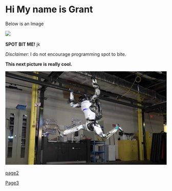 <!DOCTYPE html>
<html lang="en">
<head>
    <meta charset="UTF-8">

</head>
<body>
<h1>Hi My name is Grant</h1>
<p>Below is an Image</p>
<img src="https://th.bing.com/th/id/R.32ac5f5e2021ae040099632556b29b04?rik=GYoL48ANgoeUmw&pid=ImgRaw&r=0">
<p>
 
<b>SPOT BIT ME!</b> jk</p>
<p><i>Disclaimer:</i> I do not encourage programming spot to bite.</p>



<P><b>This next picture is really cool.</b></P>

<img src="Atlas.jpg">

<a href ="https://github.com/gar7mn/midterm1000site/blob/main/part2.md"/>page2</a>
<p></p>
<a href="https://github.com/gar7mn/midterm1000site/blob/main/part3.md/">Page3</a>
</body>
</html>
